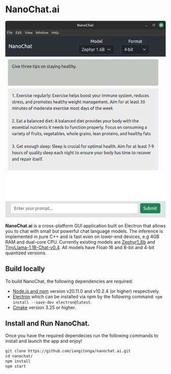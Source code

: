 # NanoChat.ai
![alt text](./nanochat.png)

**NanoChat.ai** is a cross-platform GUI application built on Electron that allows you to chat with
small but powerful chat language models. The inference is implemented in pure C++
and is fast even on lower-end devices, e.g 4GB RAM and dual-core CPU. Currently existing
models are [Zephyr1_6b](https://huggingface.co/stabilityai/stablelm-2-zephyr-1_6b) and
[TinyLlama-1.1B-Chat-v0.4](https://github.com/jzhang38/TinyLlama). All models have
Float-16 and 8-bit and 4-bit quantized versions.

## Build locally
To build NanoChat, the following dependencies are required:
- [Node.js and npm](https://docs.npmjs.com/downloading-and-installing-node-js-and-npm) version v20.11.0 and v10.2.4 (or higher) respectively.
- [Electron](https://www.electronjs.org/) which can be installed via npm by the following command:
   `npm install --save-dev electron@latest`.
- [Cmake](https://cmake.org/download/#latest) version 3.25 or higher.

## Install and Run NanoChat.
Once you have the required dependecies run the following commands to install and launch the app and enjoy!

```
git clone https://github.com/iangitonga/nanochat.ai.git
cd nanochat/
npm install
npm start
```
